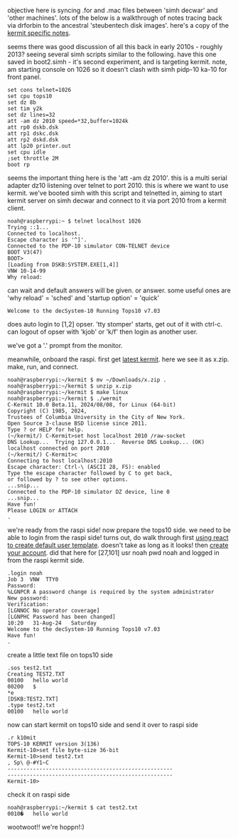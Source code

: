 objective here is syncing .for and .mac files between 'simh decwar' and 'other machines'. lots of the below is a walkthrough of notes tracing back via drforbin to the ancestral 'steubentech disk images'. here's a copy of the [kermit specific notes](./misc/kermit.txt).

seems there was good discussion of all this back in early 2010s - roughly 2013? seeing several simh scripts similar to the following. have this one saved in boot2.simh - it's second experiment, and is targeting kermit. note, am starting console on 1026 so it doesn't clash with simh pidp-10 ka-10 for front panel. 

    set cons telnet=1026
    set cpu tops10
    set dz 8b 
    set tim y2k
    set dz lines=32 
    att -am dz 2010 speed=*32,buffer=1024k
    att rp0 dskb.dsk
    att rp1 dskc.dsk
    att rp2 dskd.dsk
    att lp20 printer.out
    set cpu idle
    ;set throttle 2M
    boot rp

seems the important thing here is the 'att -am dz 2010'. this is a multi serial adapter dz10 listening over telnet to port 2010. this is where we want to use kermit. we've booted simh with this script and telnetted in, aiming to start kermit server on simh decwar and connect to it via port 2010 from a kermit client.

    noah@raspberrypi:~ $ telnet localhost 1026
    Trying ::1...
    Connected to localhost.
    Escape character is '^]'.
    Connected to the PDP-10 simulator CON-TELNET device
    BOOT V3(47)
    BOOT>
    [Loading from DSKB:SYSTEM.EXE[1,4]]
    VNW 10-14-99
    Why reload:

can wait and default answers will be given. or answer. some useful ones are 'why reload' = 'sched' and 'startup option' = 'quick'

    Welcome to the decSystem-10 Running Tops10 v7.03

does auto login to [1,2] opser. 'tty stomper' starts, get out of it with ctrl-c. can logout of opser with 'kjob' or 'k/f' then login as another user.

we've got a '.' prompt from the monitor.

meanwhile, onboard the raspi. first get [latest kermit](https://www.kermitproject.org/ckdaily.html). here we see it as x.zip. make, run, and connect.

    noah@raspberrypi:~/kermit $ mv ~/Downloads/x.zip .
    noah@raspberrypi:~/kermit $ unzip x.zip
    noah@raspberrypi:~/kermit $ make linux
    noah@raspberrypi:~/kermit $ ./wermit
    C-Kermit 10.0 Beta.11, 2024/08/08, for Linux (64-bit)
    Copyright (C) 1985, 2024,
    Trustees of Columbia University in the City of New York.
    Open Source 3-clause BSD license since 2011.
    Type ? or HELP for help.
    (~/kermit/) C-Kermit>set host localhost 2010 /raw-socket
    DNS Lookup...  Trying 127.0.0.1...  Reverse DNS Lookup... (OK)
    localhost connected on port 2010
    (~/kermit/) C-Kermit>c
    Connecting to host localhost:2010
    Escape character: Ctrl-\ (ASCII 28, FS): enabled
    Type the escape character followed by C to get back,
    or followed by ? to see other options.
    ...snip...
    Connected to the PDP-10 simulator DZ device, line 0
    ...snip...
    Have fun!
    Please LOGIN or ATTACH
    .

we're ready from the raspi side! now prepare the tops10 side. we need to be able to login from the raspi side! turns out, do walk through first [using react to create default user template](https://www.quentin.org.uk/tops-10-faq/#qaef-176). doesn't take as long as it looks! then [create your account](https://www.quentin.org.uk/tops-10-faq/#qaef-177). did that here for [27,101] usr noah pwd noah and logged in from the raspi kermit side.

    .login noah
    Job 3  VNW  TTY0
    Password: 
    %LGNPCR A password change is required by the system administrator
    New password: 
    Verification: 
    [LGNNOC No operator coverage]
    [LGNPHC Password has been changed]
    10:20   31-Aug-24   Saturday
    Welcome to the decSystem-10 Running Tops10 v7.03
    Have fun!
    .

create a little text file on tops10 side

    .sos test2.txt
    Creating TEST2.TXT
    00100	hello world
    00200	$
    *e
    [DSKB:TEST2.TXT]
    .type test2.txt
    00100	hello world

now can start kermit on tops10 side and send it over to raspi side

    .r k10mit
    TOPS-10 KERMIT version 3(136)
    Kermit-10>set file byte-size 36-bit
    Kermit-10>send test2.txt
    , Sp\ @-#Y1~C
    ----------------------------------------------------
    ----------------------------------------------------
    Kermit-10>

check it on raspi side

    noah@raspberrypi:~/kermit $ cat test2.txt
    0010�	hello world

wootwoot!! we're hoppn!:)
